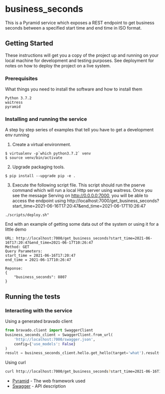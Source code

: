 
# business_seconds

This is a Pyramid service which exposes a REST endpoint to get business seconds between a specified start time and end time in ISO format.

## Getting Started

These instructions will get you a copy of the project up and running on your local machine for development and testing purposes. See deployment for notes on how to deploy the project on a live system.

### Prerequisites

What things you need to install the software and how to install them

```
Python 3.7.2
waitress
pyramid
```

### Installing and running the service

A step by step series of examples that tell you have to get a development env running

1. Create a virtual environment.
```
$ virtualenv -p`which python3.7.2` venv
$ source venv/bin/activate
```
2. Upgrade packaging tools.
```
$ pip install --upgrade pip -e .
```
3. Execute the following script file.
This script should run the pserve command which will run a local Http server using waitress. Once you see the message  Serving on http://0.0.0.0:7000, you will be able to access the endpoint using http://localhost:7000/get_business_seconds?start_time=2021-06-16T17:20:47&end_time=2021-06-17T10:26:47 
```
./scripts/deploy.sh"
```


End with an example of getting some data out of the system or using it for a little demo
```
URL: http://localhost:7000/get_business_seconds?start_time=2021-06-16T17:20:47&end_time=2021-06-17T10:26:47
Method: GET
Query Parameters:
start_time = 2021-06-16T17:20:47
end_time = 2021-06-17T10:26:47

Reponse:
{
    "business_seconds": 8807
}
```
## Running the tests

### Interacting with the service
Using a generated bravado client
```python
from bravado.client import SwaggerClient
business_seconds_client = SwaggerClient.from_url(
    'http://localhost:7000/swagger.json',
    config={'use_models': False}
)
result = business_seconds_client.hello.get_hello(target='what').result()
```
Using curl
```bash
curl http://localhost:7000/get_business_seconds?start_time=2021-06-16T17:20:47&end_time=2021-06-17T10:26:47
```


* [Pyramid](http://docs.pylonsproject.org/projects/pyramid/en/latest/) - The web framework used
* [Swagger](http://swagger.io/) - API description
